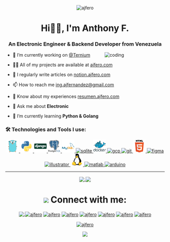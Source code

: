 <!--
### Hi there Welcome👋 ###

**Ajfero/Ajfero** is a ✨ _special_ ✨ repository because its `README.md` (this file) appears on your GitHub profile.

Here are some ideas to get you started:

- 🔭 I’m currently working on ...
- 🌱 I’m currently learning ...
- 👯 I’m looking to collaborate on ...
- 🤔 I’m looking for help with ...
- 💬 Ask me about ...
- 📫 How to reach me: ...
- 😄 Pronouns: ...
- ⚡ Fun fact: ...
-->
<p align="center"> 
<img src="https://komarev.com/ghpvc/?username=ajfero&label=Profile%20views&color=DF3C89&style=flat" alt="ajfero" />
 </p>

<h1 align="center">Hi👋🏽, I'm Anthony F.</h1>
<h3 align="center">An Electronic Engineer & Backend Developer from Venezuela</h3>

<!-- ABOUT ME -LIST:START -->

<img align="right" width="190" src="https://firebasestorage.googleapis.com/v0/b/ajfero-c2642.appspot.com/o/business-3d-new-near-the-wall-man-2%20(1).png?alt=media&token=989bf114-4f6a-46a5-b339-8947bf096793" alt="coding" />

- 🔭 I’m currently working on [@Ternium](https://ar.ternium.com/es/?utm_source=Google&utm_medium=Search&utm_campaign=Ternium_LandingPage)

- 👨‍💻 All of my projects are available at [ajfero.com](https://ajfero.com)

- 📝 I regularly write articles on [notion.ajfero.com](https://ajfero.notion.site/Blog-1a42abc1c950420aac30ea4414290b21)

- 📫 How to reach me [ing.ajfernandez@gmail.com](mailto:Ing.ajfernandez@gmail.com?subject=Nos%20interesa,&body=Hola%20Anthony,"></a)

- 📄 Know about my experiences [resumen.ajfero.com](https://resumen.ajfero.com)

- 💬 Ask me about **Electronic**

- 🌱 I’m currently learning **Python & Golang**


<!--- ⚡ Fun fact **  ** -->

<!-- BABOUT ME -LIST:END -->


<!-- LANGUAGES & TOOLS -LIST:START -->
<h3 align="left">🛠️ Technologies and Tools I use:</h3>
<p align="center"> 
<a href="https://golang.org" target="_blank" rel="noreferrer"> <img src="https://raw.githubusercontent.com/devicons/devicon/master/icons/go/go-original.svg" alt="go" width="40" height="40"/> </a>
<a href="https://www.python.org" target="_blank" rel="noreferrer"> <img src="https://raw.githubusercontent.com/devicons/devicon/master/icons/python/python-original.svg" alt="python" width="40" height="40"/> </a>
<a href="https://www.djangoproject.com/" target="_blank" rel="noreferrer"> <img src="https://raw.githubusercontent.com/devicons/devicon/master/icons/django/django-original.svg" alt="django" width="40" height="40"/> </a> 
<a href="https://www.postgresql.org" target="_blank" rel="noreferrer"> <img src="https://raw.githubusercontent.com/devicons/devicon/master/icons/postgresql/postgresql-original-wordmark.svg" alt="postgresql" width="40" height="40"/> </a>
<a href="https://www.mysql.com/" target="_blank" rel="noreferrer"> <img src="https://raw.githubusercontent.com/devicons/devicon/master/icons/mysql/mysql-original-wordmark.svg" alt="mysql" width="40" height="40"/> </a>
<a href="https://www.sqlite.org/" target="_blank" rel="noreferrer"> <img src="https://www.vectorlogo.zone/logos/sqlite/sqlite-icon.svg" alt="sqlite" width="40" height="40"/> </a> 
<a href="https://www.docker.com/" target="_blank" rel="noreferrer"> <img src="https://raw.githubusercontent.com/devicons/devicon/master/icons/docker/docker-original-wordmark.svg" alt="docker" width="40" height="40"/> </a>
<a href="https://cloud.google.com" target="_blank" rel="noreferrer"> <img src="https://www.vectorlogo.zone/logos/google_cloud/google_cloud-icon.svg" alt="gcp" width="40" height="40"/> 
<a href="https://git-scm.com/" target="_blank" rel="noreferrer"> <img src="https://www.vectorlogo.zone/logos/git-scm/git-scm-icon.svg" alt="git" width="40" height="40"/> </a>
<a href="https://www.w3.org/html/" target="_blank" rel="noreferrer"> <img src="https://raw.githubusercontent.com/devicons/devicon/master/icons/html5/html5-original-wordmark.svg" alt="html5" width="40" height="40"/> </a>
<a href="https://www.figma.com/" target="_blank" rel="noreferrer"> <img src="https://www.vectorlogo.zone/logos/figma/figma-icon.svg" alt="figma" width="40" height="40"/> </a>
<a href="https://www.adobe.com/in/products/illustrator.html" target="_blank" rel="noreferrer"> <img src="https://www.vectorlogo.zone/logos/adobe_illustrator/adobe_illustrator-icon.svg" alt="illustrator" width="40" height="40"/> </a>
<a href="https://www.linux.org/" target="_blank" rel="noreferrer"> <img src="https://raw.githubusercontent.com/devicons/devicon/master/icons/linux/linux-original.svg" alt="linux" width="40" height="40"/> </a>
<a href="https://www.mathworks.com/" target="_blank" rel="noreferrer"> <img src="https://upload.wikimedia.org/wikipedia/commons/2/21/Matlab_Logo.png" alt="matlab" width="40" height="40"/> 
<a href="https://www.arduino.cc/" target="_blank" rel="noreferrer"> <img src="https://cdn.worldvectorlogo.com/logos/arduino-1.svg" alt="arduino" width="40" height="40"/> </a> 
            </p>
<!-- LANGUAGES & TOOLS -LIST:END -->

---

<!-- MY STATISTIC -LIST:START -->
<p align="center">
<a href="https://github.com/Ajfero" target="blank"><img align="center" src="https://github-readme-stats.vercel.app/api?username=ajfero&show_icons=true&theme=dark&include_all_commits=true&count_private=true" /> </a>
<a href="https://github.com/Ajfero" target="blank"><img align="center" src="https://github-readme-streak-stats.herokuapp.com/?user=ajfero&theme=dark" /> </a>

<!--
[<img align="center" alt="ajfero" src="https://github-readme-stats.vercel.app/api?username=ajfero&show_icons=true&theme=bear&include_all_commits=true&count_private=true"/>](https://github.com/ajfero)

[<img align="right" alt="ajfero" src="https://github-readme-stats.vercel.app/api/top-langs/?username=ajfero&layout=compact&langs_count=8&theme=bear"/>](https://github.com/ajfero) 

[<img align="center" alt="ajfero" src="https://github-readme-streak-stats.herokuapp.com/?user=ajfero&theme=bear"/>](https://github.com/ajfero)
-->

<!--
<div align="center">  
  <a href="https://github.com/ajfero">
  <img height="180em" src="https://github-readme-stats.vercel.app/api?username=ajfero&show_icons=true&theme=bear&include_all_commits=true&count_private=true" alt="ajfero"/>
  <img height="180em" align="right" src="https://github-readme-stats.vercel.app/api/top-langs/?username=ajfero&layout=compact&langs_count=8&theme=bear" alt="ajfero"/>
  <img align="center" src="https://github-readme-streak-stats.herokuapp.com/?user=ajfero&theme=bear" alt="ajfero" />
</div> 
-->

<!-- MY STATISTIC -LIST:END -->


<!-- CONNECT WITH ME -LIST:START -->
<h1 align="center"> <img src="https://raw.githubusercontent.com/iampavangandhi/iampavangandhi/master/gifs/Hi.gif" width="30px"> Connect with me: </h1>



<p align="center">
<a href="https://linkedin.com/in/ajfero" target="blank"><img align="center" src="https://img.shields.io/badge/linkedin-%230077B5.svg?style=for-the-badge&logo=linkedin&logoColor=white" /> </a>
<a href="https://instagram.com/ajfero" target="blank"><img align="center" src="https://img.shields.io/badge/Instagram-%23E94A57.svg?style=for-the-badge&logo=Instagram&logoColor=white" alt="ajfero"  /></a>
<a href="https://twitter.com/ajfero" target="blank"><img align="center" src="https://img.shields.io/badge/twiiter-%2352CCF1.svg?style=for-the-badge&logo=twitter&logoColor=white" alt="ajfero"  /></a>
<a href="https://gmail.io/ajfero" target="blank"><img align="center" src="https://img.shields.io/badge/gmail-DE4032?style=for-the-badge&logo=gmail&logoColor=white" alt="ajfero"  /></a>
<a href="https://www.facebook.com/AjFernandezG/" target="blank"><img align="center" src="https://img.shields.io/badge/Facebook-%231B74E4.svg?style=for-the-badge&logo=Facebook&logoColor=white" alt="ajfero"  /></a> 
<a href="https://discord.gg/ajfero" target="blank"><img align="center" src="https://img.shields.io/badge/Discord-%235460E6.svg?style=for-the-badge&logo=discord&logoColor=white" alt="ajfero" /></a>
<a href="https://slack.io/ajfero" target="blank"><img align="center" src="https://img.shields.io/badge/Slack-4A154B?style=for-the-badge&logo=slack&logoColor=white" alt="ajfero"  /></a>
<a href="https://github.com/Ajfero" target="blank"><img align="center" src="https://spotify-github-profile.vercel.app/api/view?uid=213ji4garypudy6yso5245nua&cover_image=true&theme=novatorem&bar_color=596e59&bar_color_cover=true" alt="ajfero"  /></a>
</p>

<p align="center">
<a href="https://github.com/Ajfero" target="blank"><img align="center" src="https://img.shields.io/github/last-commit/ajfero/ajfero" alt="ajfero"  /></a>
</p>


<!-- Nothing weird to see here -->
<p align="center">
  <a href="https://readme.andyruwruw.com/api/now-playing?open">
    <!-- Music bars move to the beat and are colored based on the track's happiness, danceability and energy! -->
    <img src="https://readme.andyruwruw.com/api/now-playing">
  </a>
</p>
<!--
<p align="center">
<a href="https://linkedin.com/in/ajfero" target="blank"><img align="center" src="https://raw.githubusercontent.com/rahuldkjain/github-profile-readme-generator/master/src/images/icons/Social/linked-in-alt.svg" alt="ajfero" height="30" width="40" /> </a>
<a href="https://twitter.com/ajfero" target="blank"><img align="center" src="https://raw.githubusercontent.com/rahuldkjain/github-profile-readme-generator/master/src/images/icons/Social/twitter.svg" alt="ajfero" height="30" width="40" /></a>
<a href="https://instagram.com/ajfero" target="blank"><img align="center" src="https://raw.githubusercontent.com/rahuldkjain/github-profile-readme-generator/master/src/images/icons/Social/instagram.svg" alt="ajfero" height="30" width="40" /></a>
<a href="https://www.facebook.com/AjFernandezG/" target="blank"><img align="center" src="https://raw.githubusercontent.com/rahuldkjain/github-profile-readme-generator/master/src/images/icons/Social/facebook.svg" alt="ajfero" height="30" width="40" /></a> 
<a href="https://discord.gg/ajfero" target="blank"><img align="center" src="https://raw.githubusercontent.com/rahuldkjain/github-profile-readme-generator/master/src/images/icons/Social/discord.svg" alt="ajfero" height="38" width="40" /></a>
<a href="https://codepen.io/ajfero" target="blank"><img align="center" src="https://raw.githubusercontent.com/rahuldkjain/github-profile-readme-generator/master/src/images/icons/Social/codepen.svg" alt="ajfero" height="30" width="40" /></a>
</p>
-->
